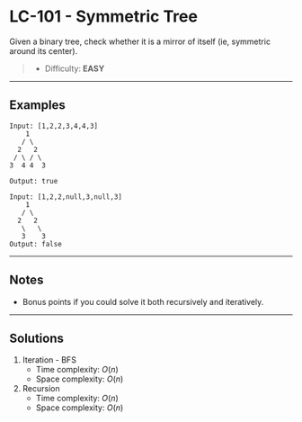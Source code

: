 # LC-101 - Symmetric Tree

Given a binary tree, check whether it is a mirror of itself (ie, symmetric around its center).

> * Difficulty: **EASY**

---
## Examples

```
Input: [1,2,2,3,4,4,3]
    1
   / \
  2   2
 / \ / \
3  4 4  3

Output: true
```

```
Input: [1,2,2,null,3,null,3]
    1
   / \
  2   2
   \   \
   3    3
Output: false
```

---
## Notes

* Bonus points if you could solve it both recursively and iteratively.

---
## Solutions

1. Iteration - BFS
    * Time complexity: $O(n)$
    * Space complexity: $O(n)$
2. Recursion
    * Time complexity: $O(n)$
    * Space complexity: $O(n)$